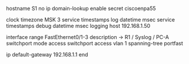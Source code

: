 hostname S1
no ip domain-lookup
enable secret ciscoenpa55

clock timezone MSK 3
service timestamps log   datetime msec
service timestamps debug datetime msec
logging host 192.168.1.50

interface range FastEthernet0/1-3
 description → R1 / Syslog / PC-A
 switchport mode access
 switchport access vlan 1
 spanning-tree portfast

ip default-gateway 192.168.1.1
end
